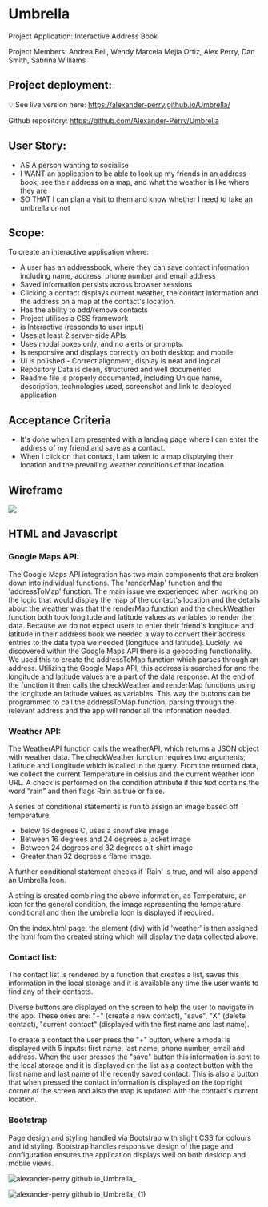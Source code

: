  # Umbrella 

Project Application: Interactive Address Book

Project Members: Andrea Bell, Wendy Marcela Mejia Ortiz, Alex Perry, Dan Smith, Sabrina Williams

## Project deployment: 
💡 See live version here: https://alexander-perry.github.io/Umbrella/

Github repository: https://github.com/Alexander-Perry/Umbrella

## User Story:
* AS A person wanting to socialise
* I WANT an application to be able to look up my friends in an address book, see their address on a map, and what the weather is like where they are
* SO THAT I can plan a visit to them and know whether I need to take an umbrella or not

## Scope: 
To create an interactive application where:
* A user has an addressbook, where they can save contact information including name, address, phone number and email address
* Saved information persists across browser sessions
* Clicking a contact displays current weather, the contact information and the address on a map at the contact's location. 
* Has the ability to add/remove contacts
* Project utilises a CSS framework
* is Interactive (responds to user input)
* Uses at least 2 server-side APIs
* Uses modal boxes only, and no alerts or prompts. 
* Is responsive and displays correctly on both desktop and mobile
* UI is polished - Correct alignment, display is neat and logical
* Repository Data is clean, structured and well documented
* Readme file is properly documented, including Unique name, description, technologies used, screenshot and link to deployed application

## Acceptance Criteria

* It's done when I am presented with a landing page where I can enter the address of my friend and save as a contact.
* When I click on that contact, I am taken to a map displaying their location and the prevailing weather conditions of that location.


## Wireframe

![](./UmbrellaWireFrame.gif)

## HTML and Javascript

### Google Maps API:

The Google Maps API integration has two main components that are broken down into individual functions.
The 'renderMap' function and the 'addressToMap' function.
The main issue we experienced when working on the logic that would display the map of the contact's location and the details about the weather was that the renderMap function and the checkWeather function both took longitude and latitude values as variables to render the data. Because we do not expect users to enter their friend's longitude and latitude in their address book we needed a way to convert their address entries to the data type we needed (longitude and latitude). Luckily, we discovered within the Google Maps API there is a geocoding functionality. We used this to create the addressToMap function which parses through an address. Utilizing the Google Maps API, this address is searched for and the longitude and latitude values are a part of the data response. At the end of the function it then calls the checkWeather and renderMap functions using the longitude an latitude values as variables. This way the buttons can be programmed to call the addressToMap function, parsing through the relevant address and the app will render all the information needed.


### Weather API:
The WeatherAPI function calls the weatherAPI, which returns a JSON object with weather data. 
The checkWeather function requires two arguments; Latitude and Longitude which is called in the query.
From the returned data, we collect the current Temperature in celsius and the current weather icon URL.
A check is performed on the condition attribute if this text contains the word "rain" and then flags Rain as true or false. 

A series of conditional statements is run to assign an image based off temperature:
* below 16 degrees C, uses a snowflake image
* Between 16 degrees and 24 degrees a jacket image
* Between 24 degrees and 32 degrees a t-shirt image
* Greater than 32 degrees a flame image. 

A further conditional statement checks if 'Rain' is true, and will also append an Umbrella Icon. 

A string is created combining the above information, as Temperature, an icon for the general condition, the image representing the temperature conditional and then the umbrella Icon is displayed if required. 

On the index.html page, the element (div) with id 'weather' is then assigned the html from the created string  which will display the data collected above.

### Contact list:

The contact list is rendered by a function that creates a list, saves this information in the local storage and it is available any time the user wants to find any of their contacts.

Diverse buttons are displayed on the screen to help the user to navigate in the app. These ones are: "+" (create a new contact), "save", "X" (delete contact), "current contact" (displayed with the first name and last name). 

To create a contact the user press the "+" button, where a modal is displayed with 5 inputs: first name, last name, phone number, email and address. When the user presses the "save" button this information is sent to the local storage and it is displayed on the list as a contact button with the first name and last name of the recently saved contact. This is also a button that when pressed the contact information is displayed on the top right corner of the screen and also the map is updated with the contact's current location.

### Bootstrap
Page design and styling handled via Bootstrap with slight CSS for colours and id styling. 
Bootstrap handles responsive design of the page and configuration ensures the application displays well on both desktop and mobile views. 

![alexander-perry github io_Umbrella_](https://user-images.githubusercontent.com/102524579/177142619-efedfa85-b973-4b66-bd02-90b2fe6a5b94.png)

![alexander-perry github io_Umbrella_ (1)](https://user-images.githubusercontent.com/102524579/177142635-ee81c03e-6d34-494f-be82-11aa7a76860a.png)


